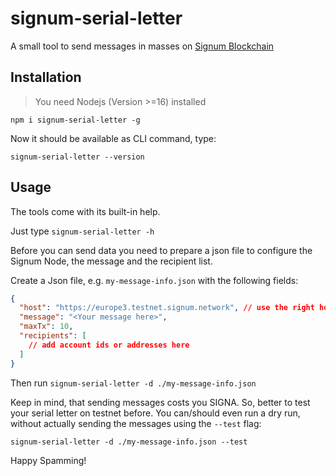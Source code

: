 # signum-serial-letter
A small tool to send messages in masses on [Signum Blockchain](https://signum.network)

## Installation

> You need Nodejs (Version >=16) installed

`npm i signum-serial-letter -g`

Now it should be available as CLI command, type:

`signum-serial-letter --version` 

## Usage 

The tools come with its built-in help. 

Just type `signum-serial-letter -h`

Before you can send data you need to prepare a json file to configure the Signum Node, the message and the recipient list.

Create a Json file, e.g. `my-message-info.json` with the following fields:

```json
{
  "host": "https://europe3.testnet.signum.network", // use the right host address
  "message": "<Your message here>", 
  "maxTx": 10,
  "recipients": [
    // add account ids or addresses here
  ]
}
```

Then run `signum-serial-letter -d ./my-message-info.json`

Keep in mind, that sending messages costs you SIGNA. 
So, better to test your serial letter on testnet before. 
You can/should even run a dry run, without actually sending the messages using the `--test` flag:

`signum-serial-letter -d ./my-message-info.json --test`

Happy Spamming!
